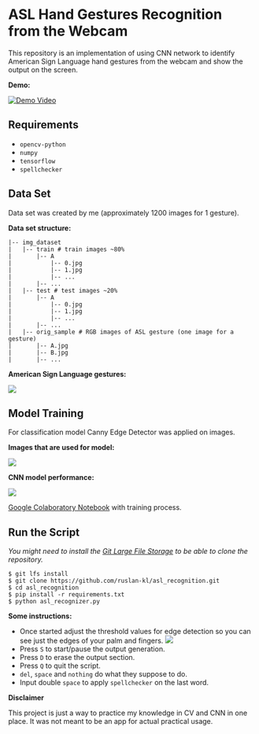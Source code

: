 # ASL Hand Gestures Recognition from the Webcam

This repository is an implementation of using CNN network to identify American Sign Language hand gestures from the webcam and show the output on the screen.

**Demo:**

[![Demo Video](https://github.com/ruslan-kl/asl_recognition/blob/master/misc/demo_video.jpg?raw=true)](https://youtu.be/cbf1KNF3RJ0)

## Requirements

* `opencv-python`
* `numpy`
* `tensorflow`
* `spellchecker`


## Data Set

Data set was created by me (approximately 1200 images for 1 gesture).

**Data set structure:**
```
|-- img_dataset
|   |-- train # train images ~80%
|       |-- A
|           |-- 0.jpg
|           |-- 1.jpg
|           |-- ...
|       |-- ...
|   |-- test # test images ~20%
|       |-- A
|           |-- 0.jpg
|           |-- 1.jpg
|           |-- ...
|       |-- ...
|   |-- orig_sample # RGB images of ASL gesture (one image for a gesture)
|       |-- A.jpg
|       |-- B.jpg
|       |-- ...
```

**American Sign Language gestures:**

![](https://github.com/ruslan-kl/asl_recognition/blob/master/misc/orig_imgs.jpg?raw=true)

## Model Training
For classification model Canny Edge Detector was applied on images.

**Images that are used for model:**

![](https://github.com/ruslan-kl/asl_recognition/blob/master/misc/model_imgs.jpg?raw=true)

**CNN model performance:**

![](https://github.com/ruslan-kl/asl_recognition/blob/master/misc/model_performance.jpg?raw=true)

[Google Colaboratory Notebook](https://colab.research.google.com/drive/1i9nmSJRXNlG8RtfRCeCXVUCJ1ovUekcF) with training process.

## Run the Script

*You might need to install the [Git Large File Storage](https://github.com/git-lfs/git-lfs/wiki/Installation) to be able to clone the repository.*

```
$ git lfs install
$ git clone https://github.com/ruslan-kl/asl_recognition.git
$ cd asl_recognition
$ pip install -r requirements.txt
$ python asl_recognizer.py
```

**Some instructions:**

* Once started adjust the threshold values for edge detection so you can see just the edges of your palm and fingers.
![](https://github.com/ruslan-kl/asl_recognition/blob/master/misc/threshold_values.gif?raw=true)
* Press `S` to start/pause the output generation.
* Press `D` to erase the output section.
* Press `Q` to quit the script.
* `del`, `space` and `nothing` do what they suppose to do.
* Input double `space` to apply `spellchecker` on the last word.

**Disclaimer**

This project is just a way to practice my knowledge in CV and CNN in one place. It was not meant to be an app for actual practical usage.
